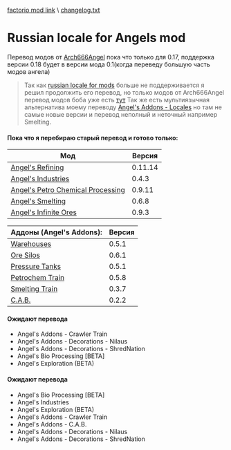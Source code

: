 
 [factorio mod link](https://mods.factorio.com/mod/RLAmod) \ 
 [changelog.txt](https://github.com/D7PEK/Russian-locale-for-Angels-mod/blob/master/Russian%20locale%20for%20Angels%20mod/changelog.txt)

 # Russian locale for Angels mod

Перевод модов от [Arch666Angel](https://mods.factorio.com/user/Arch666Angel)
пока что только для 0.17, поддержка версии 0.18 будет в версии мода 0.1(когда переведу большую часть модов ангела)

>Так как  [russian locale for mods](https://mods.factorio.com/mod/ruslocale) больше не поддерживается я решил продолжить его перевод, но только модов от Arch666Angel перевод модов боба уже есть [тут](https://mods.factorio.com/mod/boblocale) 
Так же есть мультиязычная альтернатива моему переводу [Angel's Addons - Locales](https://mods.factorio.com/mod/angelsaddons-newlocales) но там не самые новые версии и перевод неполный и неточный например Smelting. 

#### Пока что я перебираю старый перевод и готово только:


| Мод | Версия |
| ------- | ---- |
| [Angel's Refining ](https://mods.factorio.com/mod/angelsrefining) | 0.11.14 |
| [Angel's Industries ](https://mods.factorio.com/mod/angelsindustries) | 0.4.3 |
| [Angel's Petro Chemical Processing](https://mods.factorio.com/mod/angelspetrochem/downloads) | 0.9.11 |
| [Angel's Smelting](https://mods.factorio.com/mod/angelssmelting) | 0.6.8 |
| [Angel's Infinite Ores](https://mods.factorio.com/mod/angelsinfiniteores) | 0.9.3 |


| Аддоны (Angel's Addons): | Версия |
| ------ | ----|
|[Warehouses](https://mods.factorio.com/mod/angelsaddons-warehouses)| 0.5.1|
|[Ore Silos](https://mods.factorio.com/mod/angelsaddons-oresilos)|	0.6.1|
|[Pressure Tanks](https://mods.factorio.com/mod/angelsaddons-pressuretanks)|	0.5.1|
|[Petrochem Train](https://mods.factorio.com/mod/angelsaddons-petrotrain)| 0.5.8|
|[Smelting Train](https://mods.factorio.com/mod/angelsaddons-smeltingtrain)| 0.3.7|
|[C.A.B.](https://mods.factorio.com/mod/angelsaddons-cab)| 0.2.2|


#### Ожидают перевода 
* Angel's Addons - Crawler Train
* Angel's Addons - Decorations - Nilaus
* Angel's Addons - Decorations - ShredNation
* Angel's Bio Processing [BETA]
* Angel's Exploration (BETA)


#### Ожидают перевода 
* Angel's Bio Processing [BETA]
* Angel's Industries
* Angel's Exploration (BETA)
* Angel's Addons - Crawler Train
* Angel's Addons - C.A.B.
* Angel's Addons - Decorations - Nilaus
* Angel's Addons - Decorations - ShredNation